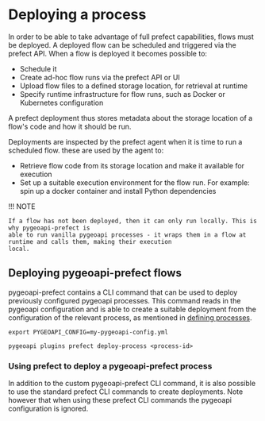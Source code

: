 # Deploying a process

In order to be able to take advantage of full prefect capabilities, flows must be deployed. A deployed flow can be
scheduled and triggered via the prefect API. When a flow is deployed it becomes possible to:

- Schedule it
- Create ad-hoc flow runs via the prefect API or UI
- Upload flow files to a defined storage location, for retrieval at runtime
- Specify runtime infrastructure for flow runs, such as Docker or Kubernetes configuration

A prefect deployment thus stores metadata about the storage location of a flow's code and how it should be run.

Deployments are inspected by the prefect agent when it is time to run a scheduled flow. these are used by the agent to:

- Retrieve flow code from its storage location and make it available for execution
- Set up a suitable execution environment for the flow run. For example: spin up a docker container and install Python
  dependencies

!!! NOTE

    If a flow has not been deployed, then it can only run locally. This is why pygeoapi-prefect is
    able to run vanilla pygeoapi processes - it wraps them in a flow at runtime and calls them, making their execution
    local.


## Deploying pygeoapi-prefect flows

pygeoapi-prefect contains a CLI command that can be used to deploy previously configured pygeoapi processes. This
command reads in the pygeoapi configuration and is able to create a suitable deployment from the configuration of
the relevant process, as mentioned in [defining processes](defining-processes.md#enable-process-in-pygeoapi).

```shell
export PYGEOAPI_CONFIG=my-pygeoapi-config.yml

pygeoapi plugins prefect deploy-process <process-id>
```


### Using prefect to deploy a pygeoapi-prefect process

In addition to the custom pygeoapi-prefect CLI command, it is also possible to use the standard prefect CLI commands
to create deployments. Note however that when using these prefect CLI commands the pygeoapi configuration is ignored.
